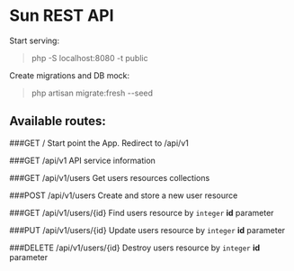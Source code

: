# Sun REST API
Start serving:
> php -S localhost:8080 -t public

Create migrations and DB mock:
>php artisan migrate:fresh --seed

## Available routes:

###GET /
Start point the App. Redirect to /api/v1

###GET /api/v1
API service information

###GET /api/v1/users
Get users resources collections

###POST /api/v1/users
Create and store a new user resource

###GET /api/v1/users/{id}
Find users resource by `integer` **id** parameter

###PUT /api/v1/users/{id}
Update users resource by `integer` **id** parameter

###DELETE /api/v1/users/{id}
Destroy users resource by `integer` **id** parameter
